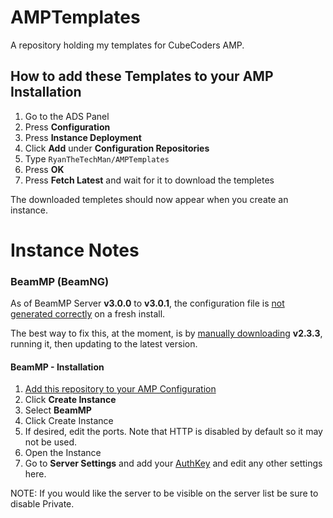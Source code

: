# AMPTemplates
A repository holding my templates for CubeCoders AMP.

## How to add these Templates to your AMP Installation
1. Go to the ADS Panel
2. Press **Configuration**
3. Press **Instance Deployment**
4. Click **Add** under **Configuration Repositories**
5. Type `RyanTheTechMan/AMPTemplates`
6. Press **OK**
7. Press **Fetch Latest** and wait for it to download the templetes

The downloaded templetes should now appear when you create an instance.


# Instance Notes

### BeamMP (BeamNG)
As of BeamMP Server **v3.0.0** to **v3.0.1**, the configuration file is [not generated correctly](https://github.com/BeamMP/BeamMP-Server/issues/105) on a fresh install.

The best way to fix this, at the moment, is by [manually downloading](https://github.com/BeamMP/BeamMP-Server/releases/tag/v2.3.3) **v2.3.3**, running it, then updating to the latest version.

#### BeamMP - Installation
1. [Add this repository to your AMP Configuration](https://github.com/RyanTheTechMan/AMPTemplates#how-to-add-these-templates-to-your-amp-installation)
2. Click **Create Instance**
3. Select **BeamMP**
4. Click Create Instance
5. If desired, edit the ports. Note that HTTP is disabled by default so it may not be used.
6. Open the Instance
7. Go to **Server Settings** and add your [AuthKey](https://beammp.com/k/dashboard) and edit any other settings here.

NOTE: If you would like the server to be visible on the server list be sure to disable Private.